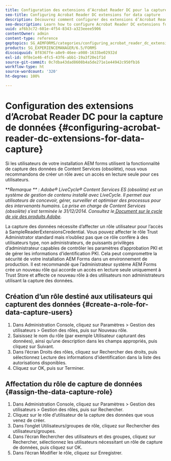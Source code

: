 ```yaml
---
title: Configuration des extensions d’Acrobat Reader DC pour la capture de données
seo-title: Configuring Acrobat Reader DC extensions for data capture
description: Découvrez comment configurer des extensions d’Acrobat Reader DC pour la capture de données.
seo-description: Learn how to configure Acrobat Reader DC extensions for data capture.
uuid: af6b3c72-601e-4f54-8343-a323eeee5906
contentOwner: admin
content-type: reference
geptopics: SG_AEMFORMS/categories/configuring_acrobat_reader_dc_extensions
products: SG_EXPERIENCEMANAGER/6.5/FORMS
discoiquuid: 8f8367fe-a8e9-46ee-a980-1633be02932d
exl-id: 0f8e1e46-4fc5-43f6-abb1-19a3f20e1f1d
source-git-commit: 0c7dba43dad8608b4a5de271e1e44942c950fb16
workflow-type: ht
source-wordcount: '320'
ht-degree: 100%

---
```


# Configuration des extensions d’Acrobat Reader DC pour la capture de données {#configuring-acrobat-reader-dc-extensions-for-data-capture}

Si les utilisateurs de votre installation AEM forms utilisent la fonctionnalité de capture des données de Content Services (obsolète), nous vous recommandons de créer un rôle avec un accès en lecture seule pour ces utilisateurs.

***Remarque ** : Adobe® LiveCycle® Content Services ES (obsolète) est un système de gestion de contenu installé avec LiveCycle. Il permet aux utilisateurs de concevoir, gérer, surveiller et optimiser des processus pour des intervenants humains. La prise en charge de Content Services (obsolète) s’est terminée le 31/12/2014. Consultez le[ Document sur le cycle de vie des produits Adobe](https://www.adobe.com/fr/support/products/enterprise/eol/eol_matrix.html).*

La capture des données nécessite d’affecter un rôle utilisateur pour l’accès à SampleReaderExtensionsCredential. Vous pouvez affecter le rôle Trust Administrator standard mais n’oubliez pas que ce rôle confère à des utilisateurs type, non administrateurs, de puissants privilèges d’administrateur capables de contrôler les paramètres d’approbation PKI et de gérer les informations d’identification PKI. Cela peut compromettre la sécurité de votre installation AEM Forms dans un environnement de production. Il est recommandé que l’administrateur système AEM Forms crée un nouveau rôle qui accorde un accès en lecture seule uniquement à Trust Store et affecte ce nouveau rôle à des utilisateurs non administrateurs utilisant la capture des données.

## Création d’un rôle destiné aux utilisateurs qui capturent des données {#create-a-role-for-data-capture-users}

1. Dans Administration Console, cliquez sur Paramètres > Gestion des utilisateurs > Gestion des rôles, puis sur Nouveau rôle.
1. Saisissez le nom du rôle (par exemple Utilisateur capturant des données), ainsi qu’une description dans les champs appropriés, puis cliquez sur Suivant.
1. Dans l’écran Droits des rôles, cliquez sur Rechercher des droits, puis sélectionnez Lecture des informations d’identification dans la liste des autorisations disponibles.
1. Cliquez sur OK, puis sur Terminer.

## Affectation du rôle de capture de données {#assign-the-data-capture-role}

1. Dans Administration Console, cliquez sur Paramètres > Gestion des utilisateurs > Gestion des rôles, puis sur Rechercher.
1. Cliquez sur le rôle d’utilisateur de la capture des données que vous venez de créer.
1. Dans l’onglet Utilisateurs/groupes de rôle, cliquez sur Rechercher des utilisateurs/groupes.
1. Dans l’écran Rechercher des utilisateurs et des groupes, cliquez sur Rechercher, sélectionnez les utilisateurs nécessitant un rôle de capture de données, puis cliquez sur OK.
1. Dans l’écran Modifier le rôle, cliquez sur Enregistrer.
